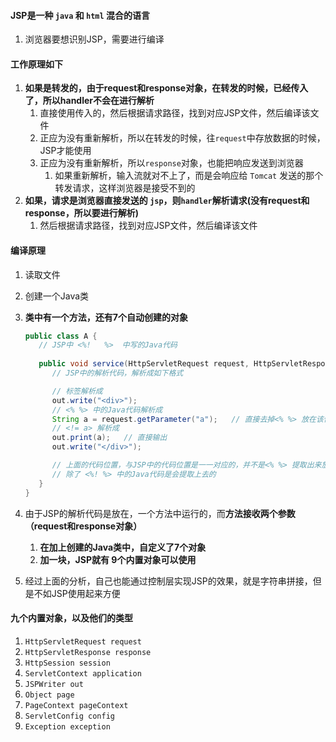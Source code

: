 

#### JSP是一种 `java` 和 `html` 混合的语言
1. 浏览器要想识别JSP，需要进行编译





#### 工作原理如下
1. **如果是转发的，由于request和response对象，在转发的时候，已经传入了，所以handler不会在进行解析**
   1. 直接使用传入的，然后根据请求路径，找到对应JSP文件，然后编译该文件
   2. 正应为没有重新解析，所以在转发的时候，往`request`中存放数据的时候，JSP才能使用
   3. 正应为没有重新解析，所以`response`对象，也能把响应发送到浏览器
      1. 如果重新解析，输入流就对不上了，而是会响应给 `Tomcat` 发送的那个转发请求，这样浏览器是接受不到的
2. **如果，请求是浏览器直接发送的 `jsp`，则`handler`解析请求(没有request和response，所以要进行解析)**
   1. 然后根据请求路径，找到对应JSP文件，然后编译该文件





#### 编译原理
1. 读取文件
2. 创建一个Java类
3. **类中有一个方法，还有7个自动创建的对象**
   ```java
   public class A {
      // JSP中 <%!   %>  中写的Java代码
       
      public void service(HttpServletRequest request, HttpServletResponse response) throws ServletException, IOException {
         // JSP中的解析代码，解析成如下格式

         // 标签解析成
         out.write("<div>");
         // <% %> 中的Java代码解析成
         String a = request.getParameter("a");   // 直接去掉<% %> 放在该位置
         // <!= a> 解析成
         out.print(a);   // 直接输出
         out.write("</div>");

         // 上面的代码位置，与JSP中的代码位置是一一对应的，并不是<% %> 提取出来放在一块
         // 除了 <%! %> 中的Java代码是会提取上去的
      }
   }
   ```
4. 由于JSP的解析代码是放在，一个方法中运行的，而**方法接收两个参数（request和response对象）**
   1. **在加上创建的Java类中，自定义了7个对象**
   2. **加一块，JSP就有 9个内置对象可以使用**

5. 经过上面的分析，自己也能通过控制层实现JSP的效果，就是字符串拼接，但是不如JSP使用起来方便




#### 九个内置对象，以及他们的类型
1. `HttpServletRequest request`
2. `HttpServletResponse response`
3. `HttpSession session`
4. `ServletContext application`
5. `JSPWriter out`
6. `Object page`
7. `PageContext pageContext`
8. `ServletConfig config`
9. `Exception exception`

		